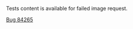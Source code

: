 Tests content is available for failed image request.

[Bug 84265](https://bugs.webkit.org/show_bug.cgi?id=84265)
